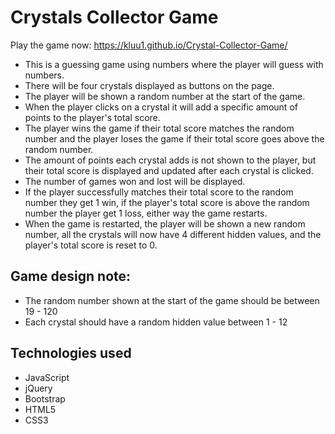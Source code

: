 # Crystals Collector Game
Play the game now: https://kluu1.github.io/Crystal-Collector-Game/
- This is a guessing game using numbers where the player will guess with numbers.
- There will be four crystals displayed as buttons on the page.
- The player will be shown a random number at the start of the game.
- When the player clicks on a crystal it will add a specific amount of points to the player's total score.
- The player wins the game if their total score matches the random number and the player loses the game if their total score goes above the random number.
- The amount of points each crystal adds is not shown to the player, but their total score is displayed and updated after each crystal is clicked.
- The number of games won and lost will be displayed.
- If the player successfully matches their total score to the random number they get 1 win, if the player's total score is above the random number the player get 1 loss, either way the game restarts.
- When the game is restarted, the player will be shown a new random number, all the crystals will now have 4 different hidden values, and the player's total score is reset to 0.

## Game design note:
- The random number shown at the start of the game should be between 19 - 120
- Each crystal should have a random hidden value between 1 - 12

## Technologies used
- JavaScript
- jQuery
- Bootstrap
- HTML5
- CSS3
